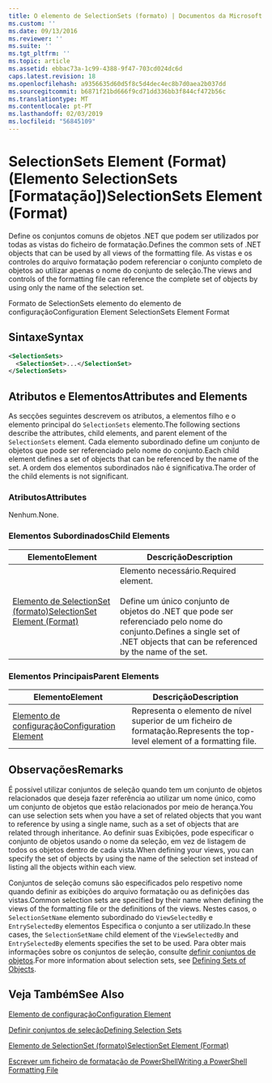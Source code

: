 ```yaml
---
title: O elemento de SelectionSets (formato) | Documentos da Microsoft
ms.custom: ''
ms.date: 09/13/2016
ms.reviewer: ''
ms.suite: ''
ms.tgt_pltfrm: ''
ms.topic: article
ms.assetid: ebbac73a-1c99-4388-9f47-703cd024dc6d
caps.latest.revision: 18
ms.openlocfilehash: a9356635d60d5f8c5d4dec4ec8b7d0aea2b037dd
ms.sourcegitcommit: b6871f21bd666f9cd71dd336bb3f844cf472b56c
ms.translationtype: MT
ms.contentlocale: pt-PT
ms.lasthandoff: 02/03/2019
ms.locfileid: "56845109"
---
```

# <a name="selectionsets-element-format"></a><span data-ttu-id="7c6c2-102">SelectionSets Element (Format) (Elemento SelectionSets [Formatação])</span><span class="sxs-lookup"><span data-stu-id="7c6c2-102">SelectionSets Element (Format)</span></span>

<span data-ttu-id="7c6c2-103">Define os conjuntos comuns de objetos .NET que podem ser utilizados por todas as vistas do ficheiro de formatação.</span><span class="sxs-lookup"><span data-stu-id="7c6c2-103">Defines the common sets of .NET objects that can be used by all views of the formatting file.</span></span> <span data-ttu-id="7c6c2-104">As vistas e os controles do arquivo formatação podem referenciar o conjunto completo de objetos ao utilizar apenas o nome do conjunto de seleção.</span><span class="sxs-lookup"><span data-stu-id="7c6c2-104">The views and controls of the formatting file can reference the complete set of objects by using only the name of the selection set.</span></span>

<span data-ttu-id="7c6c2-105">Formato de SelectionSets elemento do elemento de configuração</span><span class="sxs-lookup"><span data-stu-id="7c6c2-105">Configuration Element SelectionSets Element Format</span></span>

## <a name="syntax"></a><span data-ttu-id="7c6c2-106">Sintaxe</span><span class="sxs-lookup"><span data-stu-id="7c6c2-106">Syntax</span></span>

```xml
<SelectionSets>
  <SelectionSet>...</SelectionSet>
</SelectionSets>
```

## <a name="attributes-and-elements"></a><span data-ttu-id="7c6c2-107">Atributos e Elementos</span><span class="sxs-lookup"><span data-stu-id="7c6c2-107">Attributes and Elements</span></span>

<span data-ttu-id="7c6c2-108">As secções seguintes descrevem os atributos, a elementos filho e o elemento principal do `SelectionSets` elemento.</span><span class="sxs-lookup"><span data-stu-id="7c6c2-108">The following sections describe the attributes, child elements, and parent element of the `SelectionSets` element.</span></span> <span data-ttu-id="7c6c2-109">Cada elemento subordinado define um conjunto de objetos que pode ser referenciado pelo nome do conjunto.</span><span class="sxs-lookup"><span data-stu-id="7c6c2-109">Each child element defines a set of objects that can be referenced by the name of the set.</span></span> <span data-ttu-id="7c6c2-110">A ordem dos elementos subordinados não é significativa.</span><span class="sxs-lookup"><span data-stu-id="7c6c2-110">The order of the child elements is not significant.</span></span>

### <a name="attributes"></a><span data-ttu-id="7c6c2-111">Atributos</span><span class="sxs-lookup"><span data-stu-id="7c6c2-111">Attributes</span></span>

<span data-ttu-id="7c6c2-112">Nenhum.</span><span class="sxs-lookup"><span data-stu-id="7c6c2-112">None.</span></span>

### <a name="child-elements"></a><span data-ttu-id="7c6c2-113">Elementos Subordinados</span><span class="sxs-lookup"><span data-stu-id="7c6c2-113">Child Elements</span></span>

|<span data-ttu-id="7c6c2-114">Elemento</span><span class="sxs-lookup"><span data-stu-id="7c6c2-114">Element</span></span>|<span data-ttu-id="7c6c2-115">Descrição</span><span class="sxs-lookup"><span data-stu-id="7c6c2-115">Description</span></span>|
|-------------|-----------------|
|[<span data-ttu-id="7c6c2-116">Elemento de SelectionSet (formato)</span><span class="sxs-lookup"><span data-stu-id="7c6c2-116">SelectionSet Element (Format)</span></span>](./selectionset-element-format.md)|<span data-ttu-id="7c6c2-117">Elemento necessário.</span><span class="sxs-lookup"><span data-stu-id="7c6c2-117">Required element.</span></span><br /><br /> <span data-ttu-id="7c6c2-118">Define um único conjunto de objetos do .NET que pode ser referenciado pelo nome do conjunto.</span><span class="sxs-lookup"><span data-stu-id="7c6c2-118">Defines a single set of .NET objects that can be referenced by the name of the set.</span></span>|

### <a name="parent-elements"></a><span data-ttu-id="7c6c2-119">Elementos Principais</span><span class="sxs-lookup"><span data-stu-id="7c6c2-119">Parent Elements</span></span>

|<span data-ttu-id="7c6c2-120">Elemento</span><span class="sxs-lookup"><span data-stu-id="7c6c2-120">Element</span></span>|<span data-ttu-id="7c6c2-121">Descrição</span><span class="sxs-lookup"><span data-stu-id="7c6c2-121">Description</span></span>|
|-------------|-----------------|
|[<span data-ttu-id="7c6c2-122">Elemento de configuração</span><span class="sxs-lookup"><span data-stu-id="7c6c2-122">Configuration Element</span></span>](./configuration-element-format.md)|<span data-ttu-id="7c6c2-123">Representa o elemento de nível superior de um ficheiro de formatação.</span><span class="sxs-lookup"><span data-stu-id="7c6c2-123">Represents the top-level element of a formatting file.</span></span>|

## <a name="remarks"></a><span data-ttu-id="7c6c2-124">Observações</span><span class="sxs-lookup"><span data-stu-id="7c6c2-124">Remarks</span></span>

<span data-ttu-id="7c6c2-125">É possível utilizar conjuntos de seleção quando tem um conjunto de objetos relacionados que deseja fazer referência ao utilizar um nome único, como um conjunto de objetos que estão relacionados por meio de herança.</span><span class="sxs-lookup"><span data-stu-id="7c6c2-125">You can use selection sets when you have a set of related objects that you want to reference by using a single name, such as a set of objects that are related through inheritance.</span></span> <span data-ttu-id="7c6c2-126">Ao definir suas Exibições, pode especificar o conjunto de objetos usando o nome da seleção, em vez de listagem de todos os objetos dentro de cada vista.</span><span class="sxs-lookup"><span data-stu-id="7c6c2-126">When defining your views, you can specify the set of objects by using the name of the selection set instead of listing all the objects within each view.</span></span>

<span data-ttu-id="7c6c2-127">Conjuntos de seleção comuns são especificados pelo respetivo nome quando definir as exibições do arquivo formatação ou as definições das vistas.</span><span class="sxs-lookup"><span data-stu-id="7c6c2-127">Common selection sets are specified by their name when defining the views of the formatting file or the definitions of the views.</span></span> <span data-ttu-id="7c6c2-128">Nestes casos, o `SelectionSetName` elemento subordinado do `ViewSelectedBy` e `EntrySelectedBy` elementos Especifica o conjunto a ser utilizado.</span><span class="sxs-lookup"><span data-stu-id="7c6c2-128">In these cases, the `SelectionSetName` child element of the `ViewSelectedBy` and `EntrySelectedBy` elements specifies the set to be used.</span></span> <span data-ttu-id="7c6c2-129">Para obter mais informações sobre os conjuntos de seleção, consulte [definir conjuntos de objetos](./defining-selection-sets.md).</span><span class="sxs-lookup"><span data-stu-id="7c6c2-129">For more information about selection sets, see [Defining Sets of Objects](./defining-selection-sets.md).</span></span>

## <a name="see-also"></a><span data-ttu-id="7c6c2-130">Veja Também</span><span class="sxs-lookup"><span data-stu-id="7c6c2-130">See Also</span></span>

[<span data-ttu-id="7c6c2-131">Elemento de configuração</span><span class="sxs-lookup"><span data-stu-id="7c6c2-131">Configuration Element</span></span>](./configuration-element-format.md)

[<span data-ttu-id="7c6c2-132">Definir conjuntos de seleção</span><span class="sxs-lookup"><span data-stu-id="7c6c2-132">Defining Selection Sets</span></span>](./defining-selection-sets.md)

[<span data-ttu-id="7c6c2-133">Elemento de SelectionSet (formato)</span><span class="sxs-lookup"><span data-stu-id="7c6c2-133">SelectionSet Element (Format)</span></span>](./selectionset-element-format.md)

[<span data-ttu-id="7c6c2-134">Escrever um ficheiro de formatação de PowerShell</span><span class="sxs-lookup"><span data-stu-id="7c6c2-134">Writing a PowerShell Formatting File</span></span>](./writing-a-powershell-formatting-file.md)
